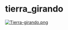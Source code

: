 # tierra_girando
[![Tierra-girando.png](https://i.postimg.cc/7hJ9ZtLG/Tierra-girando.png)](https://postimg.cc/m1RCdwCB)

